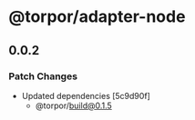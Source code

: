 # @torpor/adapter-node

## 0.0.2

### Patch Changes

- Updated dependencies [5c9d90f]
  - @torpor/build@0.1.5
